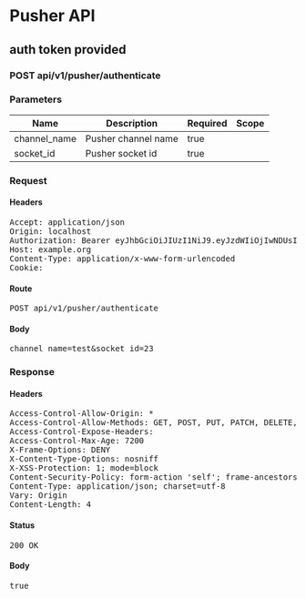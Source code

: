 # Pusher API

## auth token provided

### POST api/v1/pusher/authenticate

### Parameters

| Name | Description | Required | Scope |
|------|-------------|----------|-------|
| channel_name | Pusher channel name | true |  |
| socket_id | Pusher socket id | true |  |

### Request

#### Headers

<pre>Accept: application/json
Origin: localhost
Authorization: Bearer eyJhbGciOiJIUzI1NiJ9.eyJzdWIiOjIwNDUsImlhdCI6MTU4MzkzMjg5MywiaXNzIjoiaHR0cDovL3d3dy5leGFtcGxlLmNvbSJ9.wwcQxC4QnFOMawep-SdhZ52bh7N-2MUYO9kPli6qYKM
Host: example.org
Content-Type: application/x-www-form-urlencoded
Cookie: </pre>

#### Route

<pre>POST api/v1/pusher/authenticate</pre>

#### Body

<pre>channel_name=test&socket_id=23</pre>

### Response

#### Headers

<pre>Access-Control-Allow-Origin: *
Access-Control-Allow-Methods: GET, POST, PUT, PATCH, DELETE, OPTIONS, HEAD
Access-Control-Expose-Headers: 
Access-Control-Max-Age: 7200
X-Frame-Options: DENY
X-Content-Type-Options: nosniff
X-XSS-Protection: 1; mode=block
Content-Security-Policy: form-action &#39;self&#39;; frame-ancestors &#39;self&#39;; base-uri &#39;self&#39;; default-src &#39;none&#39;; script-src &#39;self&#39;; connect-src &#39;self&#39;; img-src &#39;self&#39; https: data:; style-src &#39;self&#39; &#39;unsafe-inline&#39; https:; font-src &#39;self&#39;; object-src &#39;none&#39;; plugin-types application/pdf; child-src &#39;self&#39;; frame-src &#39;self&#39;; media-src &#39;self&#39;
Content-Type: application/json; charset=utf-8
Vary: Origin
Content-Length: 4</pre>

#### Status

<pre>200 OK</pre>

#### Body

<pre>true</pre>
